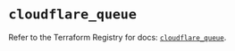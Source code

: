 # `cloudflare_queue`

Refer to the Terraform Registry for docs: [`cloudflare_queue`](https://registry.terraform.io/providers/cloudflare/cloudflare/4.23.0/docs/resources/queue).
